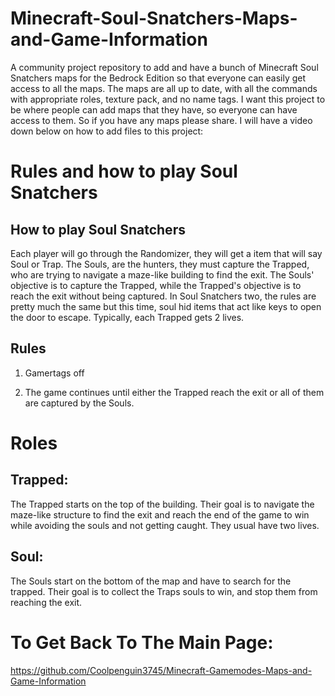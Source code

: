 # Minecraft-Soul-Snatchers-Maps-and-Game-Information

A community project repository to add and have a bunch of Minecraft Soul Snatchers maps for the Bedrock Edition so that everyone can easily get access to all the maps. The maps are all up to date, with all the commands with appropriate roles, texture pack, and no name tags. I want this project to be where people can add maps that they have, so everyone can have access to them. So if you have any maps please share. I will have a video down below on how to add files to this project:

# Rules and how to play Soul Snatchers

## How to play Soul Snatchers

Each player will go through the Randomizer, they will get a item that will say Soul or Trap. The Souls, are the hunters, they must capture the Trapped, who are trying to navigate a maze-like building to find the exit. The Souls' objective is to capture the Trapped, while the Trapped's objective is to reach the exit without being captured. In Soul Snatchers two, the rules are pretty much the same but this time, soul hid items that act like keys to open the door to escape. Typically, each Trapped gets 2 lives.

## Rules

1. Gamertags off

2. The game continues until either the Trapped reach the exit or all of them are captured by the Souls. 

# Roles

## Trapped:

The Trapped starts on the top of the building. Their goal is to navigate the maze-like structure to find the exit and reach the end of the game to win while avoiding the souls and not getting caught. They usual have two lives.

## Soul:

The Souls start on the bottom of the map and have to search for the trapped. Their goal is to collect the Traps souls to win, and stop them from reaching the exit.

# To Get Back To The Main Page:
https://github.com/Coolpenguin3745/Minecraft-Gamemodes-Maps-and-Game-Information 
